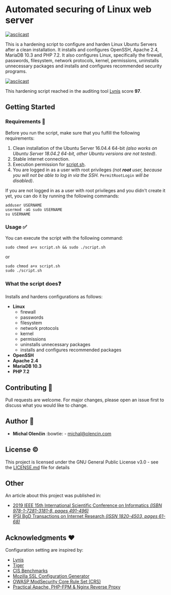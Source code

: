 # Automated securing of Linux web server

[![asciicast](https://asciinema.org/a/243737.svg)](https://asciinema.org/a/243737)

This is a hardening script to configure and harden Linux Ubuntu Servers after a clean installation. It installs and configures OpenSSH, Apache 2.4, MariaDB 10.3 and PHP 7.2. It also configures Linux, specifically the firewall, passwords, filesystem, network protocols, kernel, permissions, uninstalls unnecessary packages and installs and configures recommended security programs.

[![asciicast](https://asciinema.org/a/243741.svg)](https://asciinema.org/a/243741)

This hardening script reached in the auditing tool [Lynis](https://github.com/CISOfy/Lynis) score **97**.

## Getting Started

### Requirements :construction:

Before you run the script, make sure that you fulfill the following requirements:

1. Clean installation of the Ubuntu Server 16.04.4 64-bit *(also works on Ubuntu Server 18.04.2 64-bit, other Ubuntu versions are not tested)*.
2. Stable internet connection.
3. Execution permission for [script.sh](script.sh).
4. You are logged in as a user with root privileges *(not **root** user, because you will not be able to log in via the SSH.* `PermitRootLogin` *will be disabled)*.

If you are not logged in as a user with root privileges and you didn't create it yet, you can do it by running the following commands:

```
adduser USERNAME
usermod -aG sudo USERNAME
su USERNAME
```

### Usage :white_check_mark:

You can execute the script with the following command:

```
sudo chmod a+x script.sh && sudo ./script.sh
```
or
```
sudo chmod a+x script.sh
sudo ./script.sh
```

### What the script does:question:

Installs and hardens configurations as follows:

- **Linux**
  - firewall
  - passwords
  - filesystem
  - network protocols
  - kernel
  - permissions
  - uninstalls unnecessary packages
  - installs and configures recommended packages
- **OpenSSH**
- **Apache 2.4**
- **MariaDB 10.3**
- **PHP 7.2**

## Contributing :busts_in_silhouette:

Pull requests are welcome. For major changes, please open an issue first to discuss what you would like to change.

## Author :boy:

* **Michal Olenčin** :bowtie: - michal@olencin.com

## License :copyright:

This project is licensed under the GNU General Public License v3.0 - see the [LICENSE.md](LICENSE.md) file for details

## Other

An article about this project was published in:

- [2019 IEEE 15th International Scientific Conference on Informatics *(ISBN 978-1-7281-3181-8, pages 491-496)*](https://ieeexplore.ieee.org/document/9119272)
- [IPSI BgD Transactions on Internet Research *(ISSN 1820-4503, pages 61-68)*](http://ipsitransactions.org/journals/papers/tir/2020jul/fullPaper.pdf)

## Acknowledgments :heart:

Configuration setting are inspired by:

- [Lynis](https://github.com/CISOfy/Lynis)
- [Tiger](https://www.nongnu.org/tiger/)
- [CIS Benchmarks](https://www.cisecurity.org/cis-benchmarks/)
- [Mozilla SSL Configuration Generator](https://mozilla.github.io/server-side-tls/ssl-config-generator/)
- [OWASP ModSecurity Core Rule Set (CRS)](https://www.owasp.org/index.php/Category:OWASP_ModSecurity_Core_Rule_Set_Project)
- [Practical Apache, PHP-FPM & Nginx Reverse Proxy](http://ilovevirtualmin.com/practical-apache-php-fpm-nginx-reverse-proxy/)